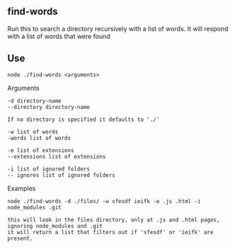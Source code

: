 ## find-words

Run this to search a directory recursively with a list of words. It will respond with a list of words that were found

## Use

```
node ./find-words <arguments>
```

Arguments

```
-d directory-name
--directory directory-name

If no directory is specified it defaults to './'

-w list of words
-words list of words

-e list of extensions
--extensions list of extensions

-i list of ignored folders
-- ignores list of ignored folders
```

Examples

```
node ./find-words -d ./files/ -w sfesdf ieifk -e .js .html -i node_modules .git

this will look in the files directory, only at .js and .html pages, ignoring node_modules and .git
it will return a list that filters out if 'sfesdf' or 'ieifk' are present.

```
